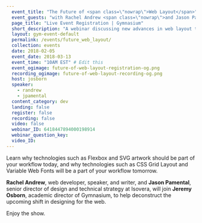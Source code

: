 ```yaml
---
  event_title: "The Future of <span class=\"nowrap\">Web Layout</span>"
  event_guests: "with Rachel Andrew <span class=\"nowrap\">and Jason Pamental</span>"
  page_title: "Live Event Registration | Gymnasium"
  short_description: "A webinar discussing new advances in web layout techniques that will impact web designers and developers in the near future."
  layout: gym-event-default
  permalink: /events/future_web_layout/
  collection: events
  date: 2018-02-05
  event_date: 2018-03-13
  event_time: "10AM EST" # Edit this
  event_ogimage: future-of-web-layout-registration-og.png
  recording_ogimage: future-of-web-layout-recording-og.png
  host: josborn
  speaker:
    - randrew
    - jpamental
  content_category: dev
  landing: false
  register: false
  recording: false
  video: false
  webinar_ID: 6418447894000198914
  webinar_question_key:
  video_ID:
---
```

<p>
Learn why technologies such as Flexbox and SVG artwork should be part of your workflow today, and why technologies such as CSS Grid Layout and Variable Web Fonts will be a part of your workflow tomorrow.
</p>
<p>
<strong>Rachel Andrew</strong>, web developer, speaker, and writer, and <strong>Jason Pamental</strong>, senior director of design and technical strategy at Isovera, will join <strong>Jeremy Osborn</strong>, academic director of Gymnasium, to help deconstruct the upcoming shift in designing for the web.
</p>
<p class="call-out">
Enjoy the show.
</p>
